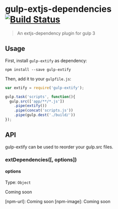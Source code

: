 # gulp-extjs-dependencies [![Build Status][travis-image]][travis-url]
> An extjs-dependency plugin for gulp 3

## Usage

First, install `gulp-extify` as dependency:

```shell
npm install --save gulp-extify
```

Then, add it to your `gulpfile.js`:

```javascript
var extify = require('gulp-extify');

gulp.task('scripts', function(){
  gulp.src(['app/**/*.js'])
    .pipe(extify())
    .pipe(concat('scripts.js'))
    .pipe(gulp.dest('./build/'))
});
```


## API

gulp-extify can be used to reorder your gulp.src files.

### extDependencies([, options])

#### options
Type: `Object`

Coming soon

[travis-url]: https://travis-ci.org/sebastian2015/gulp-extify
[travis-image]: https://travis-ci.org/sebastian2015/gulp-extify.svg?branch=master
[npm-url]: Coming soon
[npm-image]: Coming soon
